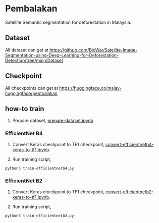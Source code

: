 # Pembalakan

Satellite Semantic segmentation for deforestation in Malaysia.

## Dataset

All dataset can get at https://github.com/BioWar/Satellite-Image-Segmentation-using-Deep-Learning-for-Deforestation-Detection/tree/main/Dataset

## Checkpoint

All checkpoints can get at https://huggingface.co/malay-huggingface/pembalakan

## how-to train

1. Prepare dataset, [prepare-dataset.ipynb](prepare-dataset.ipynb).

### EfficientNet B4

1. Convert Keras checkpoint to TF1 checkpoint, [convert-efficientnetb4-keras-to-tf1.ipynb](convert-efficientnetb4-keras-to-tf1.ipynb).

2. Run training script,

```bash
python3 train-efficientnetb4.py
```

### EfficientNet B2

1. Convert Keras checkpoint to TF1 checkpoint, [convert-efficientnetb2-keras-to-tf1.ipynb](convert-efficientnetb2-keras-to-tf1.ipynb).

2. Run training script,

```bash
python3 train-efficientnetb2.py
```